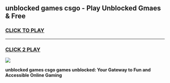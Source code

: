 
## unblocked games csgo - Play Unblocked Gmaes & Free
<h3>
<a href="https://news.freeplayer.one?title=unblocked_games_csgo&ref=16F">CLICK TO PLAY</a></h3>
<hr>

<h3>
<a href="https://news.freeplayer.one?title=unblocked_games_csgo&ref=16F">CLICK 2 PLAY</a>
  
</h3>

<a href="https://news.freeplayer.one?title=unblocked_games_csgo&ref=16F/"><img src="https://clearcache.store/games.png"></a>


**unblocked games csgo games unblocked: Your Gateway to Fun and Accessible Online Gaming**

